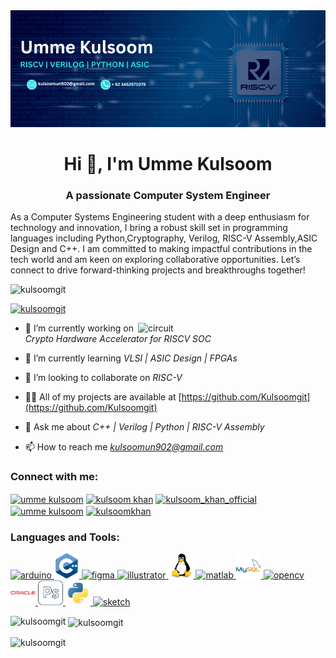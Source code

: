 <img alt="banner" width="1500" src="https://github.com/Kulsoomgit/Kulsoomgit/blob/main/banner/git%20banner.png">

<h1 align="center">Hi 👋, I'm Umme Kulsoom</h1>
<h3 align="center">A passionate Computer System Engineer</h3>

As a Computer Systems Engineering student with a deep enthusiasm for technology and innovation, I bring a robust skill set in programming languages including Python,Cryptography, Verilog, RISC-V Assembly,ASIC Design and C++. I am committed to making impactful contributions in the tech world and am keen on exploring collaborative opportunities. Let’s connect to drive forward-thinking projects and breakthroughs together!

<p align="left"> <img src="https://komarev.com/ghpvc/?username=kulsoomgit&label=Profile%20views&color=0e75b6&style=flat" alt="kulsoomgit" /> </p>

<p align="left"> <a href="https://github.com/ryo-ma/github-profile-trophy"><img src="https://github-profile-trophy.vercel.app/?username=kulsoomgit" alt="kulsoomgit" /></a> </p>

<img align="right" alt="circuit" width="300" src="https://i.makeagif.com/media/2-02-2023/BboWfJ.gif">

- 🔭 I’m currently working on *Crypto Hardware Accelerator for RISCV SOC*

- 🌱 I’m currently learning *VLSI | ASIC Design | FPGAs*

- 👯 I’m looking to collaborate on *RISC-V*

- 👨‍💻 All of my projects are available at [https://github.com/Kulsoomgit](https://github.com/Kulsoomgit)

- 💬 Ask me about *C++ | Verilog | Python | RISC-V Assembly*

- 📫 How to reach me *kulsoomun902@gmail.com*

<h3 align="left">Connect with me:</h3>
<p align="left">                                                                                                                                                                                                                                <a href="https://linkedin.com/in/umme kulsoom" target="blank"><img align="center" src="https://raw.githubusercontent.com/rahuldkjain/github-profile-readme-generator/master/src/images/icons/Social/linked-in-alt.svg" alt="umme kulsoom" height="30" width="40" /></a>
<a href="https://fb.com/kulsoom khan" target="blank"><img align="center" src="https://raw.githubusercontent.com/rahuldkjain/github-profile-readme-generator/master/src/images/icons/Social/facebook.svg" alt="kulsoom khan" height="30" width="40" /></a>
<a href="https://instagram.com/kulsoom_khan_official" target="blank"><img align="center" src="https://raw.githubusercontent.com/rahuldkjain/github-profile-readme-generator/master/src/images/icons/Social/instagram.svg" alt="kulsoom_khan_official" height="30" width="40" /></a>
<a href="https://www.behance.net/umme kulsoom" target="blank"><img align="center" src="https://raw.githubusercontent.com/rahuldkjain/github-profile-readme-generator/master/src/images/icons/Social/behance.svg" alt="umme kulsoom" height="30" width="40" /></a>
<a href="https://medium.com/kulsoomkhan" target="blank"><img align="center" src="https://raw.githubusercontent.com/rahuldkjain/github-profile-readme-generator/master/src/images/icons/Social/medium.svg" alt="kulsoomkhan" height="30" width="40" /></a>
</p>

<h3 align="left">Languages and Tools:</h3>
<p align="left"> <a href="https://www.arduino.cc/" target="_blank" rel="noreferrer"> <img src="https://cdn.worldvectorlogo.com/logos/arduino-1.svg" alt="arduino" width="40" height="40"/> </a> <a href="https://www.w3schools.com/cpp/" target="_blank" rel="noreferrer"> <img src="https://raw.githubusercontent.com/devicons/devicon/master/icons/cplusplus/cplusplus-original.svg" alt="cplusplus" width="40" height="40"/> </a> <a href="https://www.figma.com/" target="_blank" rel="noreferrer"> <img src="https://www.vectorlogo.zone/logos/figma/figma-icon.svg" alt="figma" width="40" height="40"/> </a> <a href="https://www.adobe.com/in/products/illustrator.html" target="_blank" rel="noreferrer"> <img src="https://www.vectorlogo.zone/logos/adobe_illustrator/adobe_illustrator-icon.svg" alt="illustrator" width="40" height="40"/> </a> <a href="https://www.linux.org/" target="_blank" rel="noreferrer"> <img src="https://raw.githubusercontent.com/devicons/devicon/master/icons/linux/linux-original.svg" alt="linux" width="40" height="40"/> </a> <a href="https://www.mathworks.com/" target="_blank" rel="noreferrer"> <img src="https://upload.wikimedia.org/wikipedia/commons/2/21/Matlab_Logo.png" alt="matlab" width="40" height="40"/> </a> <a href="https://www.mysql.com/" target="_blank" rel="noreferrer"> <img src="https://raw.githubusercontent.com/devicons/devicon/master/icons/mysql/mysql-original-wordmark.svg" alt="mysql" width="40" height="40"/> </a> <a href="https://opencv.org/" target="_blank" rel="noreferrer"> <img src="https://www.vectorlogo.zone/logos/opencv/opencv-icon.svg" alt="opencv" width="40" height="40"/> </a> <a href="https://www.oracle.com/" target="_blank" rel="noreferrer"> <img src="https://raw.githubusercontent.com/devicons/devicon/master/icons/oracle/oracle-original.svg" alt="oracle" width="40" height="40"/> </a> <a href="https://www.photoshop.com/en" target="_blank" rel="noreferrer"> <img src="https://raw.githubusercontent.com/devicons/devicon/master/icons/photoshop/photoshop-line.svg" alt="photoshop" width="40" height="40"/> </a> <a href="https://www.python.org" target="_blank" rel="noreferrer"> <img src="https://raw.githubusercontent.com/devicons/devicon/master/icons/python/python-original.svg" alt="python" width="40" height="40"/> </a> <a href="https://www.sketch.com/" target="_blank" rel="noreferrer"> <img src="https://www.vectorlogo.zone/logos/sketchapp/sketchapp-icon.svg" alt="sketch" width="40" height="40"/> </a> </p>

<p><img align="left" src="https://github-readme-stats.vercel.app/api/top-langs?username=kulsoomgit&show_icons=true&locale=en&layout=compact" alt="kulsoomgit" /></p>

<p>&nbsp;<img align="center" src="https://github-readme-stats.vercel.app/api?username=kulsoomgit&show_icons=true&locale=en" alt="kulsoomgit" /></p>

<p><img align="center" src="https://github-readme-streak-stats.herokuapp.com/?user=kulsoomgit&" alt="kulsoomgit" /></p>
